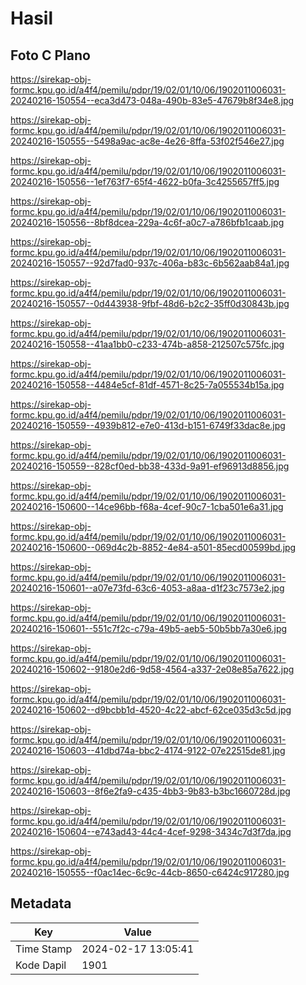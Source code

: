 # Hasil

## Foto C Plano

https://sirekap-obj-formc.kpu.go.id/a4f4/pemilu/pdpr/19/02/01/10/06/1902011006031-20240216-150554--eca3d473-048a-490b-83e5-47679b8f34e8.jpg

https://sirekap-obj-formc.kpu.go.id/a4f4/pemilu/pdpr/19/02/01/10/06/1902011006031-20240216-150555--5498a9ac-ac8e-4e26-8ffa-53f02f546e27.jpg

https://sirekap-obj-formc.kpu.go.id/a4f4/pemilu/pdpr/19/02/01/10/06/1902011006031-20240216-150556--1ef763f7-65f4-4622-b0fa-3c4255657ff5.jpg

https://sirekap-obj-formc.kpu.go.id/a4f4/pemilu/pdpr/19/02/01/10/06/1902011006031-20240216-150556--8bf8dcea-229a-4c6f-a0c7-a786bfb1caab.jpg

https://sirekap-obj-formc.kpu.go.id/a4f4/pemilu/pdpr/19/02/01/10/06/1902011006031-20240216-150557--92d7fad0-937c-406a-b83c-6b562aab84a1.jpg

https://sirekap-obj-formc.kpu.go.id/a4f4/pemilu/pdpr/19/02/01/10/06/1902011006031-20240216-150557--0d443938-9fbf-48d6-b2c2-35ff0d30843b.jpg

https://sirekap-obj-formc.kpu.go.id/a4f4/pemilu/pdpr/19/02/01/10/06/1902011006031-20240216-150558--41aa1bb0-c233-474b-a858-212507c575fc.jpg

https://sirekap-obj-formc.kpu.go.id/a4f4/pemilu/pdpr/19/02/01/10/06/1902011006031-20240216-150558--4484e5cf-81df-4571-8c25-7a055534b15a.jpg

https://sirekap-obj-formc.kpu.go.id/a4f4/pemilu/pdpr/19/02/01/10/06/1902011006031-20240216-150559--4939b812-e7e0-413d-b151-6749f33dac8e.jpg

https://sirekap-obj-formc.kpu.go.id/a4f4/pemilu/pdpr/19/02/01/10/06/1902011006031-20240216-150559--828cf0ed-bb38-433d-9a91-ef96913d8856.jpg

https://sirekap-obj-formc.kpu.go.id/a4f4/pemilu/pdpr/19/02/01/10/06/1902011006031-20240216-150600--14ce96bb-f68a-4cef-90c7-1cba501e6a31.jpg

https://sirekap-obj-formc.kpu.go.id/a4f4/pemilu/pdpr/19/02/01/10/06/1902011006031-20240216-150600--069d4c2b-8852-4e84-a501-85ecd00599bd.jpg

https://sirekap-obj-formc.kpu.go.id/a4f4/pemilu/pdpr/19/02/01/10/06/1902011006031-20240216-150601--a07e73fd-63c6-4053-a8aa-d1f23c7573e2.jpg

https://sirekap-obj-formc.kpu.go.id/a4f4/pemilu/pdpr/19/02/01/10/06/1902011006031-20240216-150601--551c7f2c-c79a-49b5-aeb5-50b5bb7a30e6.jpg

https://sirekap-obj-formc.kpu.go.id/a4f4/pemilu/pdpr/19/02/01/10/06/1902011006031-20240216-150602--9180e2d6-9d58-4564-a337-2e08e85a7622.jpg

https://sirekap-obj-formc.kpu.go.id/a4f4/pemilu/pdpr/19/02/01/10/06/1902011006031-20240216-150602--d9bcbb1d-4520-4c22-abcf-62ce035d3c5d.jpg

https://sirekap-obj-formc.kpu.go.id/a4f4/pemilu/pdpr/19/02/01/10/06/1902011006031-20240216-150603--41dbd74a-bbc2-4174-9122-07e22515de81.jpg

https://sirekap-obj-formc.kpu.go.id/a4f4/pemilu/pdpr/19/02/01/10/06/1902011006031-20240216-150603--8f6e2fa9-c435-4bb3-9b83-b3bc1660728d.jpg

https://sirekap-obj-formc.kpu.go.id/a4f4/pemilu/pdpr/19/02/01/10/06/1902011006031-20240216-150604--e743ad43-44c4-4cef-9298-3434c7d3f7da.jpg

https://sirekap-obj-formc.kpu.go.id/a4f4/pemilu/pdpr/19/02/01/10/06/1902011006031-20240216-150555--f0ac14ec-6c9c-44cb-8650-c6424c917280.jpg


## Metadata

| Key        | Value               |
| ---------- | ------------------- |
| Time Stamp | 2024-02-17 13:05:41 |
| Kode Dapil | 1901                |



